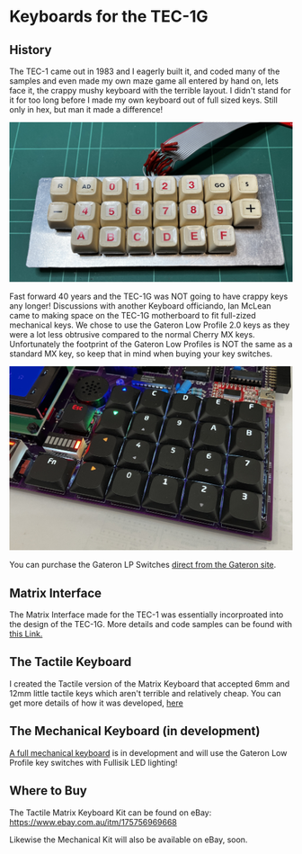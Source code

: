 # Keyboards for the TEC-1G

## History
The TEC-1 came out in 1983 and I eagerly built it, and coded many of the samples and even made my own maze game all entered by hand on, lets face it, the crappy mushy keyboard with the terrible layout. I didn't stand for it for too long before I made my own keyboard out of full sized keys. Still only in hex, but man it made a difference!

![](./pictures/TEC-1_Mechanical_Hex.jpg)

Fast forward 40 years and the TEC-1G was NOT going to have crappy keys any longer! Discussions with another Keyboard officiando, Ian McLean came to making space on the TEC-1G motherboard to fit full-zized mechanical keys.  We chose to use the Gateron Low Profile 2.0 keys as they were a lot less obtrusive compared to the normal Cherry MX keys. Unfortunately the footprint of the Gateron Low Profiles is NOT the same as a standard MX key, so keep that in mind when buying your key switches.

![](./pictures/Fullisik.jpg)

You can purchase the Gateron LP Switches [direct from the Gateron site](https://www.gateron.com/products/gateron-ks-33-low-profile-switch-set?VariantsId=10265).

## Matrix Interface
The Matrix Interface made for the TEC-1 was essentially incorproated into the design of the TEC-1G. More details and code samples can be found with [this Link.](https://github.com/MarkJelic/TEC-1_Hardware/tree/master/Z80Bus/Keyboard)

## The Tactile Keyboard
I created the Tactile version of the Matrix Keyboard that accepted 6mm and 12mm little tactile keys which aren't terrible and relatively cheap. You can get more details of how it was developed, [here](./Tactile/)

## The Mechanical Keyboard (in development)
[A full mechanical keyboard](./Mechanical/) is in development and will use the Gateron Low Profile key switches with Fullisik LED lighting!

## Where to Buy
The Tactile Matrix Keyboard Kit can be found on eBay:  https://www.ebay.com.au/itm/175756969668

Likewise the Mechanical Kit will also be available on eBay, soon.
